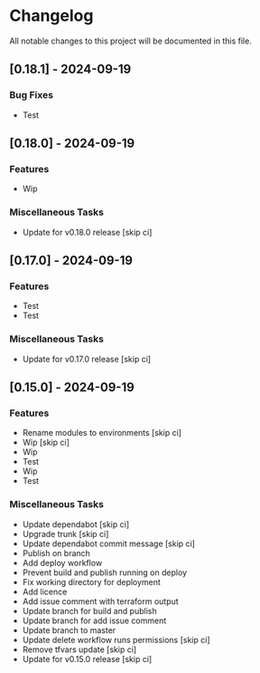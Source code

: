 <!-- markdownlint-disable MD024 -->

# Changelog

All notable changes to this project will be documented in this file.

## [0.18.1] - 2024-09-19

### Bug Fixes

- Test

## [0.18.0] - 2024-09-19

### Features

- Wip

### Miscellaneous Tasks

- Update for v0.18.0 release [skip ci]

## [0.17.0] - 2024-09-19

### Features

- Test
- Test

### Miscellaneous Tasks

- Update for v0.17.0 release [skip ci]

## [0.15.0] - 2024-09-19

### Features

- Rename modules to environments [skip ci]
- Wip [skip ci]
- Wip
- Test
- Wip
- Test

### Miscellaneous Tasks

- Update dependabot [skip ci]
- Upgrade trunk [skip ci]
- Update dependabot commit message [skip ci]
- Publish on branch
- Add deploy workflow
- Prevent build and publish running on deploy
- Fix working directory for deployment
- Add licence
- Add issue comment with terraform output
- Update branch for build and publish
- Update branch for add issue comment
- Update branch to master
- Update delete workflow runs permissions [skip ci]
- Remove tfvars update [skip ci]
- Update for v0.15.0 release [skip ci]

<!-- generated by git-cliff -->
